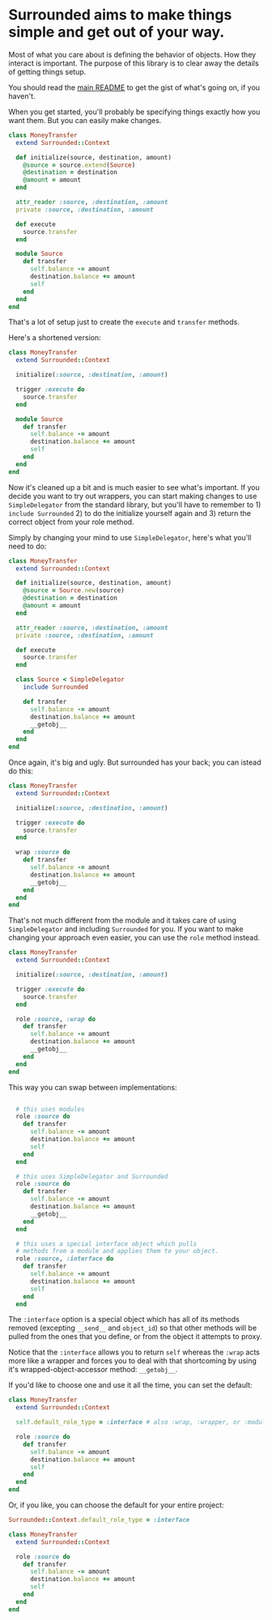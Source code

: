 # Surrounded aims to make things simple and get out of your way.

Most of what you care about is defining the behavior of objects. How they interact is important.
The purpose of this library is to clear away the details of getting things setup.

You should read the [main README](../../README.md) to get the gist of what's going on, if you haven't.

When you get started, you'll probably be specifying things exactly how you want them. But you can easily make changes.

```ruby
class MoneyTransfer
  extend Surrounded::Context

  def initialize(source, destination, amount)
    @source = source.extend(Source)
    @destination = destination
    @amount = amount
  end

  attr_reader :source, :destination, :amount
  private :source, :destination, :amount

  def execute
    source.transfer
  end

  module Source
    def transfer
      self.balance -= amount
      destination.balance += amount
      self
    end
  end
end
```

That's a lot of setup just to create the `execute` and `transfer` methods.

Here's a shortened version:

```ruby
class MoneyTransfer
  extend Surrounded::Context

  initialize(:source, :destination, :amount)

  trigger :execute do
    source.transfer
  end

  module Source
    def transfer
      self.balance -= amount
      destination.balance += amount
      self
    end
  end
end
```

Now it's cleaned up a bit and is much easier to see what's important.
If you decide you want to try out wrappers, you can start making changes to use `SimpleDelegator` from the standard library, but you'll have to remember to 1) `include Surrounded` 2) to do the initialize yourself again and 3) return the correct object from your role method.

Simply by changing your mind to use `SimpleDelegator`, here's what you'll need to do:

```ruby
class MoneyTransfer
  extend Surrounded::Context

  def initialize(source, destination, amount)
    @source = Source.new(source)
    @destination = destination
    @amount = amount
  end

  attr_reader :source, :destination, :amount
  private :source, :destination, :amount

  def execute
    source.transfer
  end

  class Source < SimpleDelegator
    include Surrounded

    def transfer
      self.balance -= amount
      destination.balance += amount
      __getobj__
    end
  end
end
```
Once again, it's big and ugly. But surrounded has your back; you can istead do this:

```ruby
class MoneyTransfer
  extend Surrounded::Context

  initialize(:source, :destination, :amount)

  trigger :execute do
    source.transfer
  end

  wrap :source do
    def transfer
      self.balance -= amount
      destination.balance += amount
      __getobj__
    end
  end
end
```

That's not much different from the module and it takes care of using `SimpleDelegator` and including `Surrounded` for you. If you want to make changing your approach even easier, you can use the `role` method instead.

```ruby
class MoneyTransfer
  extend Surrounded::Context

  initialize(:source, :destination, :amount)

  trigger :execute do
    source.transfer
  end

  role :source, :wrap do
    def transfer
      self.balance -= amount
      destination.balance += amount
      __getobj__
    end
  end
end
```

This way you can swap between implementations:

```ruby

  # this uses modules
  role :source do
    def transfer
      self.balance -= amount
      destination.balance += amount
      self
    end
  end

  # this uses SimpleDelegator and Surrounded
  role :source do
    def transfer
      self.balance -= amount
      destination.balance += amount
      __getobj__
    end
  end

  # this uses a special interface object which pulls
  # methods from a module and applies them to your object.
  role :source, :interface do
    def transfer
      self.balance -= amount
      destination.balance += amount
      self
    end
  end
```

The `:interface` option is a special object which has all of its methods removed (excepting `__send__` and `object_id`) so that other methods will be pulled from the ones that you define, or from the object it attempts to proxy.

Notice that the `:interface` allows you to return `self` whereas the `:wrap` acts more like a wrapper and forces you to deal with that shortcoming by using it's wrapped-object-accessor method: `__getobj__`.

If you'd like to choose one and use it all the time, you can set the default:

```ruby
class MoneyTransfer
  extend Surrounded::Context

  self.default_role_type = :interface # also :wrap, :wrapper, or :module

  role :source do
    def transfer
      self.balance -= amount
      destination.balance += amount
      self
    end
  end
end
```

Or, if you like, you can choose the default for your entire project:

```ruby
Surrounded::Context.default_role_type = :interface

class MoneyTransfer
  extend Surrounded::Context

  role :source do
    def transfer
      self.balance -= amount
      destination.balance += amount
      self
    end
  end
end
```